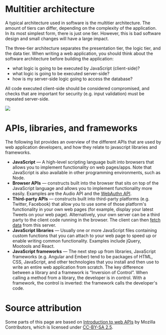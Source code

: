 # Multitier architecture
A typical architecture used in software is the multitier architecture. The amount of tiers can differ, depending on the complexity of the application. In its most simplest form, there is just one tier. However, this is bad software design and small changes will have a large impact. 

The three-tier architecture separates the presentation tier, the logic tier, and the data tier. When writing a web application, you should think about the software architecture before building the application:
* what logic is going to be executed by JavaScript (client-side)? 
* what logic is going to be executed server-side? 
* how is my server-side logic going to access the database?

All code executed client-side should be considered compromised, and checks that are important for security (e.g. input validation) must be repeated server-side.  

![](docimages/2020-02-08-11-58-20.png)

# APIs, libraries, and frameworks
The following list provides an overview of the different APIs that are used by web application developers, and how they relate to javascript libraries and frameworks.

* **JavaScript** — A high-level scripting language built into browsers that allows you to implement functionality on web pages/apps. Note that JavaScript is also available in other programming environments, such as Node. 
* **Browser APIs** — constructs built into the browser that sits on top of the JavaScript language and allows you to implement functionality more easily. Examples are the Audio API and the [WebAuthn API](https://www.w3.org/TR/webauthn/). 
* **Third-party APIs** — constructs built into third-party platforms (e.g. Twitter, Facebook) that allow you to use some of those platform's functionality in your own web pages (for example, display your latest Tweets on your web page). Alternatively, your own server can be a third party to the client code running in the browser. The client can then [fetch data](https://developer.mozilla.org/en-US/docs/Learn/JavaScript/Client-side_web_APIs/Fetching_data) from this server. 
* **JavaScript libraries** — Usually one or more JavaScript files containing custom functions that you can attach to your web page to speed up or enable writing common functionality. Examples include jQuery, Mootools and React. 
* **JavaScript frameworks** — The next step up from libraries, JavaScript frameworks (e.g. Angular and Ember) tend to be packages of HTML, CSS, JavaScript, and other technologies that you install and then use to write an entire web application from scratch. The key difference between a library and a framework is “Inversion of Control”. When calling a method from a library, the developer is in control. With a framework, the control is inverted: the framework calls the developer's code.

# Source attribution
Some parts of this page are based on [Introduction to web APIs](https://developer.mozilla.org/en-US/docs/Learn/JavaScript/Client-side_web_APIs/Introduction) by Mozilla Contributors, which is licensed under [CC-BY-SA 2.5](http://creativecommons.org/licenses/by-sa/2.5/).
